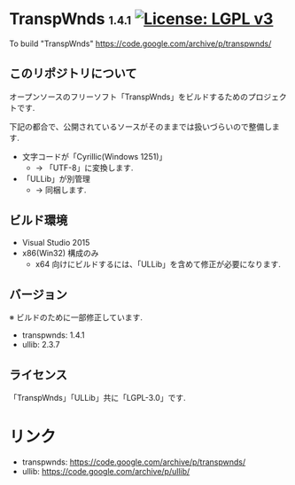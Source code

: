 ﻿# TranspWnds <span style="font-size: 70%">1.4.1</span> [![License: LGPL v3](https://img.shields.io/badge/License-LGPL%20v3-blue.svg)](https://www.gnu.org/licenses/lgpl-3.0)
To build "TranspWnds" https://code.google.com/archive/p/transpwnds/

## このリポジトリについて
オープンソースのフリーソフト「TranspWnds」をビルドするためのプロジェクトです.  

下記の都合で、公開されているソースがそのままでは扱いづらいので整備します.
- 文字コードが「Cyrillic(Windows 1251)」
  - → 「UTF-8」に変換します.
- 「ULLib」が別管理
  - → 同梱します.

## ビルド環境
- Visual Studio 2015 
- x86(Win32) 構成のみ
  - x64 向けにビルドするには、「ULLib」を含めて修正が必要になります.

## バージョン
※ ビルドのために一部修正しています.
- transpwnds: 1.4.1
- ullib: 2.3.7

## ライセンス
「TranspWnds」「ULLib」共に「LGPL-3.0」です.  

# リンク
- transpwnds: https://code.google.com/archive/p/transpwnds/
- ullib: https://code.google.com/archive/p/ullib/
